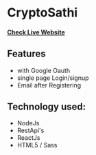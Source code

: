 # CryptoSathi 

#### [Check Live Website](https://master.dvu1bmxdyq72t.amplifyapp.com)

## Features
* with Google Oauth 
* single page Login/signup
* Email after Registering

## Technology used:
* NodeJs
* RestApi's
* ReactJs
* HTML5 / Sass
